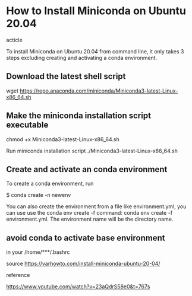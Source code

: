 # How to Install Miniconda on Ubuntu 20.04

acticle

To install Miniconda on Ubuntu 20.04 from command line, it only takes 3 steps excluding creating and activating a conda environment.

## Download the latest shell script
wget https://repo.anaconda.com/miniconda/Miniconda3-latest-Linux-x86_64.sh

## Make the miniconda installation script executable
chmod +x Miniconda3-latest-Linux-x86_64.sh

Run miniconda installation script
./Miniconda3-latest-Linux-x86_64.sh

## Create and activate an conda environment
To create a conda environment, run 

$ conda create -n newenv

You can also create the environment from a file like environment.yml, you can use use the conda env create -f command: conda env create -f environment.yml. The environment name will be the directory name.

## avoid conda to activate base environment

in your /home/***/.bashrc


source
https://varhowto.com/install-miniconda-ubuntu-20-04/

reference

https://www.youtube.com/watch?v=23aQdrS58e0&t=767s


